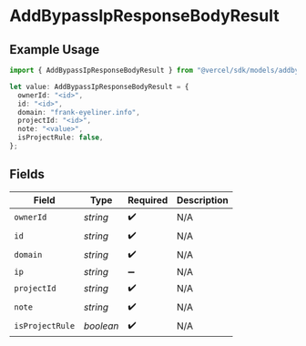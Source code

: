# AddBypassIpResponseBodyResult

## Example Usage

```typescript
import { AddBypassIpResponseBodyResult } from "@vercel/sdk/models/addbypassipop.js";

let value: AddBypassIpResponseBodyResult = {
  ownerId: "<id>",
  id: "<id>",
  domain: "frank-eyeliner.info",
  projectId: "<id>",
  note: "<value>",
  isProjectRule: false,
};
```

## Fields

| Field              | Type               | Required           | Description        |
| ------------------ | ------------------ | ------------------ | ------------------ |
| `ownerId`          | *string*           | :heavy_check_mark: | N/A                |
| `id`               | *string*           | :heavy_check_mark: | N/A                |
| `domain`           | *string*           | :heavy_check_mark: | N/A                |
| `ip`               | *string*           | :heavy_minus_sign: | N/A                |
| `projectId`        | *string*           | :heavy_check_mark: | N/A                |
| `note`             | *string*           | :heavy_check_mark: | N/A                |
| `isProjectRule`    | *boolean*          | :heavy_check_mark: | N/A                |